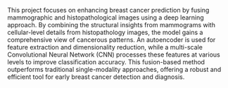 This project focuses on enhancing breast cancer prediction by fusing mammographic and histopathological images using a deep learning approach. By combining the structural insights from mammograms with cellular-level details from histopathology images, the model gains a comprehensive view of cancerous patterns. An autoencoder is used for feature extraction and dimensionality reduction, while a multi-scale Convolutional Neural Network (CNN) processes these features at various levels to improve classification accuracy. This fusion-based method outperforms traditional single-modality approaches, offering a robust and efficient tool for early breast cancer detection and diagnosis.
